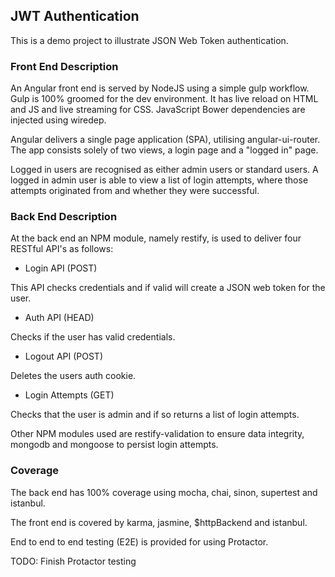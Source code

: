 JWT Authentication
------------------
This is a demo project to illustrate JSON Web Token authentication.

### Front End Description

An Angular front end is served by NodeJS using a simple gulp workflow. Gulp is 100% groomed for the dev environment. It has live reload on HTML and JS and live streaming for CSS. JavaScript Bower dependencies are injected using wiredep.

Angular delivers a single page application (SPA), utilising angular-ui-router. The app consists solely of two views, a login page and a "logged in" page. 

Logged in users are recognised as either admin users or standard users. A logged in admin user is able to view a list of login attempts, where those attempts originated from and whether they were successful.

### Back End Description

At the back end an NPM module, namely restify, is used to deliver four RESTful API's as follows:

* Login API (POST)

This API checks credentials and if valid will create a JSON web token for the user.

* Auth API (HEAD)

Checks if the user has valid credentials.

* Logout API (POST)

Deletes the users auth cookie.

* Login Attempts (GET)

Checks that the user is admin and if so returns a list of login attempts.

Other NPM modules used are restify-validation to ensure data integrity, mongodb and mongoose to persist login attempts.

### Coverage

The back end has 100% coverage using mocha, chai, sinon, supertest and istanbul.

The front end is covered by karma, jasmine, $httpBackend and istanbul.

End to end to end testing (E2E) is provided for using Protactor.

TODO: Finish Protactor testing 